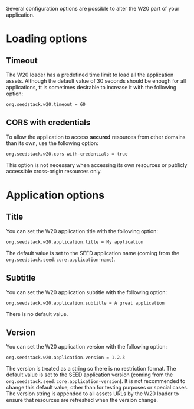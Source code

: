 Several configuration options are possible to alter the W20 part of your application.

# Loading options

## Timeout

The W20 loader has a predefined time limit to load all the application assets. Although the default value of 30 seconds
should be enough for all applications, tt is sometimes desirable to increase it with the following option:

    org.seedstack.w20.timeout = 60

## CORS with credentials

To allow the application to access **secured** resources from other domains than its own, use the following option:

    org.seedstack.w20.cors-with-credentials = true

This option is not necessary when accessing its own resources or publicly accessible cross-origin resources only.

# Application options

## Title

You can set the W20 application title with the following option:

    org.seedstack.w20.application.title = My application

The default value is set to the SEED application name (coming from the `org.seedstack.seed.core.application-name`).

## Subtitle

You can set the W20 application subtitle with the following option:

    org.seedstack.w20.application.subtitle = A great application

There is no default value.

## Version

You can set the W20 application version with the following option:

    org.seedstack.w20.application.version = 1.2.3

The version is treated as a string so there is no restriction format. The default value is set to the SEED application
version (coming from the `org.seedstack.seed.core.application-version`). It is not recommended to change this default
value, other than for testing purposes or special cases. The version string is appended to all assets URLs by the
W20 loader to ensure that resources are refreshed when the version change.
